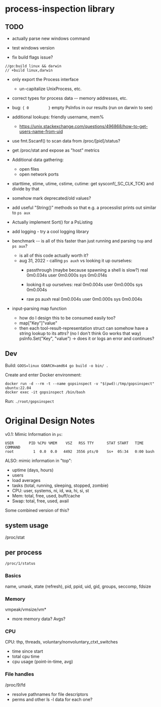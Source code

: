 # process-inspection library

## TODO
- actually parse new windows command
- test windows version

- fix build flags issue?
```
//go:build linux && darwin
// +build linux,darwin
```

- only export the Process interface
  - un-capitalize UnixProcess, etc.

- correct types for process data -- memory addresses, etc.
- bug: `{ 0         }` empty PsInfos in our results (run on darwin to see)
- additional lookups: friendly username, mem%
  - https://unix.stackexchange.com/questions/496868/how-to-get-users-name-from-uid

- use fmt.Sscanf() to scan data from /proc/[pid]/status?
- get /proc/stat and expose as "host" metrics

- Additional data gathering:
  - open files
  - open network ports

- starttime, stime, utime, cstime, cutime: get sysconf(_SC_CLK_TCK) and divide by that
- somehow mark deprecated/old values?

- add useful "String()" methods so that e.g. a processlist prints out similar to `ps aux`
- Actually implement Sort() for a PsListing

- add logging - try a cool logging library

- benchmark -- is all of this faster than just running and parsing `top` and `ps aux`?
  - is all of this code actually worth it?
  - aug 31, 2022 - calling `ps auxh` vs looking it up ourselves:
    - passthrough (maybe because spawning a shell is slow?)
      real	0m0.034s
      user	0m0.000s
      sys	0m0.014s

    - looking it up ourselves:
      real	0m0.004s
      user	0m0.000s
      sys	0m0.004s

    - raw ps auxh
      real	0m0.004s
      user	0m0.000s
      sys	0m0.004s


- input-parsing map function
  - how do I design this to be consumed easily too?
  - map["Key"]"value"
  - then each tool-result-representation struct can somehow have a string lookup to its attrs? (no I don't think Go works that way) psInfo.Set("Key", "value") -> does it or logs an error and continues?

## Dev

Build:
`GOOS=linux GOARCH=amd64 go build -o bin/ .`

Create and enter Docker environment:
```
docker run -d --rm -t --name gopsinspect -v "$(pwd):/tmp/gopsinspect" ubuntu:22.04
docker exec -it gopsinspect /bin/bash
```

Run:
`./root/gopsinspect`



# Original Design Notes

v0.1: Mimic Information in `ps`:
```
USER       PID %CPU %MEM    VSZ   RSS TTY      STAT START   TIME COMMAND
root         1  0.0  0.0   4492  3556 pts/0    Ss+  05:34   0:00 bash
```

ALSO: mimic information in "top":
  - uptime (days, hours)
  - users
  - load averages
  - tasks (total, running, sleeping, stopped, zombie)
  - CPU: user, systems, ni, id, wa, hi, si, st
  - Mem: total, free, used, buff/cache
  - Swap: total, free, used, avail

Some combined version of this?
## system usage
/proc/stat

## per process
`/proc/1/status`

### Basics
name, umask, state (refresh), pid, ppid, uid, gid, groups, seccomp, fdsize

### Memory
vmpeak/vmsize/vm*

  - more memory data? Avgs?


### CPU
CPU: thp, threads, voluntary/nonvoluntary_ctxt_switches




  - time since start
  - total cpu time
  - cpu usage (point-in-time, avg)


### File handles
/proc/9/fd

- resolve pathnames for file descriptors
- perms and other ls -l data for each one?

